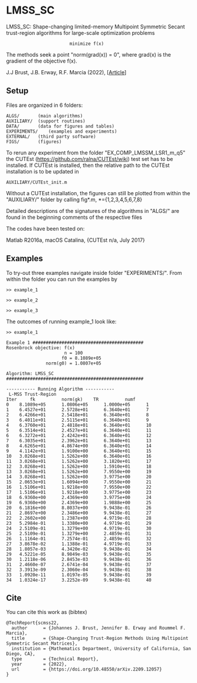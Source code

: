 # LMSS_SC
                                                                       
 LMSS_SC: Shape-changing limited-memory Multipoint Symmetric Secant 
 trust-region algorithms for large-scale optimization problems                                     
                                                                       
                            minimize f(x)                                   
 
 The methods seek a point "norm(grad(x)) = 0", where grad(x) is
 the gradient of the objective f(x).

 J.J Brust, J.B. Erway, R.F. Marcia (2022), [[Article](https://arxiv.org/abs/2209.12057 "Technical Report")]                                                                        


## Setup
Files are organized in 6 folders:

	ALGS/ 		(main algorithms)
	AUXILIARY/ 	(support routines)
	DATA/ 		(data for figures and tables)
	EXPERIMENTS/ 	(examples and experiments)
	EXTERNAL/ 	(third party software)
	FIGS/		(figures)

To rerun any experiment from the folder "EX_COMP_LMSSM_LSR1_m_q5" the 
CUTEst (https://github.com/ralna/CUTEst/wiki) test set has to be installed. 
If CUTEst is installed, then the relative path to the CUTEst installation
is to be updated in 

	AUXILIARY/CUTEst_init.m

Without a CUTEst installation, the figures can still be plotted 
from within the "AUXILIARY/" folder by calling 
fig*.m, *={1,2,3,4,5,6,7,8}

Detailed descriptions of the signatures of the algorithms in "ALGS/"
are found in the beginning comments of the respective files

The codes have been tested on:

Matlab R2016a, macOS Catalina, {CUTEst n/a, July 2017}

## Examples
To try-out three examples navigate inside folder "EXPERIMENTS/".
From within the folder you can run the examples by

	>> example_1

	>> example_2

	>> example_3

The outcomes of running example_1 look like:
```
>> example_1

Example 1 ##########################################
Rosenbrock objective: f(x)                         
                      n = 100                       
                     f0 = 8.1089e+05                    
               norm(g0) = 1.0807e+05                    

Algorithm: LMSS_SC                                  
####################################################

----------- Running Algorithm ----------- 
 L-MSS Trust-Region                      
Iter 	 fk      	 norm(gk)  	 TR     	 numf  
0 	 8.1089e+05 	 1.0806e+05 	 1.0000e+05 	 1  
1 	 6.4527e+01 	 2.5728e+01 	 6.3640e+01 	 7  
2 	 6.4266e+01 	 2.5418e+01 	 6.3640e+01 	 8  
3 	 6.4011e+01 	 2.5115e+01 	 6.3640e+01 	 9  
4 	 6.3760e+01 	 2.4818e+01 	 6.3640e+01 	 10  
5 	 6.3514e+01 	 2.4527e+01 	 6.3640e+01 	 11  
6 	 6.3272e+01 	 2.4242e+01 	 6.3640e+01 	 12  
7 	 6.3035e+01 	 2.3962e+01 	 6.3640e+01 	 13  
8 	 4.6265e+01 	 4.8674e+00 	 6.3640e+01 	 14  
9 	 4.1142e+01 	 1.9100e+00 	 6.3640e+01 	 15  
10 	 3.0268e+01 	 1.5262e+00 	 6.3640e+01 	 16  
11 	 3.0268e+01 	 1.5262e+00 	 3.1820e+01 	 17  
12 	 3.0268e+01 	 1.5262e+00 	 1.5910e+01 	 18  
13 	 3.0268e+01 	 1.5262e+00 	 7.9550e+00 	 19  
14 	 3.0268e+01 	 1.5262e+00 	 3.9775e+00 	 20  
15 	 2.0653e+01 	 1.6094e+00 	 7.9550e+00 	 21  
16 	 1.5106e+01 	 1.9218e+00 	 7.9550e+00 	 22  
17 	 1.5106e+01 	 1.9218e+00 	 3.9775e+00 	 23  
18 	 6.9360e+00 	 2.4369e+00 	 3.9775e+00 	 24  
19 	 6.9360e+00 	 2.4369e+00 	 1.9888e+00 	 25  
20 	 6.1816e+00 	 8.8037e+00 	 9.9438e-01 	 26  
21 	 2.8697e+00 	 2.3486e+00 	 9.9438e-01 	 27  
22 	 2.2602e+00 	 1.2387e+00 	 4.9719e-01 	 28  
23 	 5.2984e-01 	 1.3380e+00 	 4.9719e-01 	 29  
24 	 2.5109e-01 	 1.3279e+00 	 4.9719e-01 	 30  
25 	 2.5109e-01 	 1.3279e+00 	 2.4859e-01 	 31  
26 	 1.1164e-01 	 7.2574e-01 	 2.4859e-01 	 32  
27 	 3.8678e-02 	 1.1388e-01 	 4.9719e-01 	 33  
28 	 1.8057e-03 	 4.3420e-02 	 9.9438e-01 	 34  
29 	 4.5221e-05 	 8.9849e-03 	 9.9438e-01 	 35  
30 	 1.2118e-06 	 2.8453e-03 	 9.9438e-01 	 36  
31 	 2.4660e-07 	 2.6741e-04 	 9.9438e-01 	 37  
32 	 3.3913e-09 	 2.3060e-04 	 9.9438e-01 	 38  
33 	 1.0920e-11 	 1.0197e-05 	 9.9438e-01 	 39  
34 	 1.0324e-17 	 3.2252e-09 	 9.9438e-01 	 40
```

## Cite
You can cite this work as (bibtex)

```
@TechReport{scmss22,
  author      = {Johannes J. Brust, Jennifer B. Erway and Roummel F. Marcia},
  title       = {Shape-Changing Trust-Region Methods Using Multipoint Symmetric Secant Matrices},
  institution = {Mathematics Department, University of California, San Diego, CA},
  type        = {Technical Report},
  year        = {2022},
  url         = {https://doi.org/10.48550/arXiv.2209.12057}
}
```
